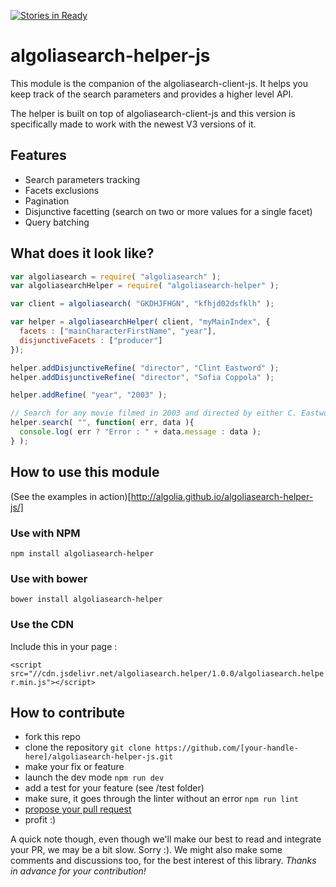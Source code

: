 [![Stories in Ready](https://badge.waffle.io/algolia/algoliasearch-helper-js.png?label=ready&title=Ready)](https://waffle.io/algolia/algoliasearch-helper-js)
# algoliasearch-helper-js

This module is the companion of the algoliasearch-client-js. It helps you keep
track of the search parameters and provides a higher level API.

The helper is built on top of algoliasearch-client-js and this version is 
specifically made to work with the newest V3 versions of it.

## Features

 - Search parameters tracking
 - Facets exclusions
 - Pagination
 - Disjunctive facetting (search on two or more values for a single facet)
 - Query batching

## What does it look like?

```javascript
var algoliasearch = require( "algoliasearch" );
var algoliasearchHelper = require( "algoliasearch-helper" );

var client = algoliasearch( "GKDHJFHGN", "kfhjd02dsfklh" );

var helper = algoliasearchHelper( client, "myMainIndex", { 
  facets : ["mainCharacterFirstName", "year"],
  disjunctiveFacets : ["producer"]
});

helper.addDisjunctiveRefine( "director", "Clint Eastword" );
helper.addDisjunctiveRefine( "director", "Sofia Coppola" );

helper.addRefine( "year", "2003" );

// Search for any movie filmed in 2003 and directed by either C. Eastwood or S. Coppola
helper.search( "", function( err, data ){
  console.log( err ? "Error : " + data.message : data );
} );
```

## How to use this module

(See the examples in action)[http://algolia.github.io/algoliasearch-helper-js/]

### Use with NPM

`npm install algoliasearch-helper`

### Use with bower

`bower install algoliasearch-helper`

### Use the CDN

Include this in your page :

`<script src="//cdn.jsdelivr.net/algoliasearch.helper/1.0.0/algoliasearch.helper.min.js"></script>`

## How to contribute

 - fork this repo
 - clone the repository `git clone https://github.com/[your-handle-here]/algoliasearch-helper-js.git`
 - make your fix or feature
 - launch the dev mode  `npm run dev`
 - add a test for your feature (see /test folder)
 - make sure, it goes through the linter without an error `npm run lint`
 - [propose your pull request](https://help.github.com/articles/creating-a-pull-request/)
 - profit :)

A quick note though, even though we'll make our best to read and integrate your PR,
we may be a bit slow. Sorry :). We might also make some comments and discussions too,
for the best interest of this library. *Thanks in advance for your contribution!*
